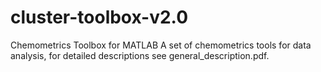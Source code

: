 # cluster-toolbox-v2.0
Chemometrics Toolbox for MATLAB
A set of chemometrics tools for data analysis, for detailed descriptions see general_description.pdf.
